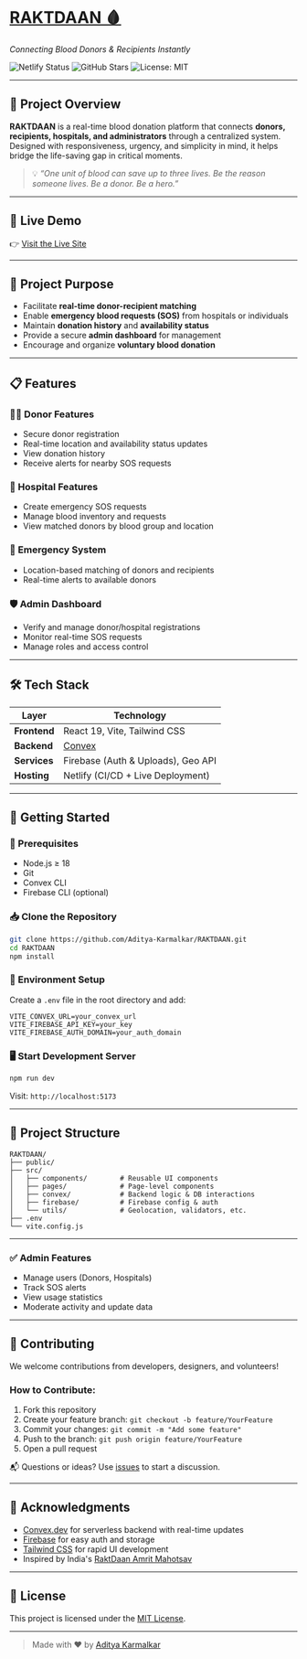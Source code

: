 # [RAKTDAAN 🩸](https://raktdaanorg.netlify.app/)
*Connecting Blood Donors & Recipients Instantly*

![Netlify Status](https://img.shields.io/badge/Live-Netlify-green?style=flat-square)
![GitHub Stars](https://img.shields.io/github/stars/Aditya-Karmalkar/RAKTDAAN?style=social)
![License: MIT](https://img.shields.io/badge/License-MIT-yellow.svg)

---

## 🌟 Project Overview

**RAKTDAAN** is a real-time blood donation platform that connects **donors, recipients, hospitals, and administrators** through a centralized system. Designed with responsiveness, urgency, and simplicity in mind, it helps bridge the life-saving gap in critical moments.

> 💡 _“One unit of blood can save up to three lives. Be the reason someone lives. Be a donor. Be a hero.”_

---

## 🚀 Live Demo

👉 [Visit the Live Site](https://raktdaanorg.netlify.app/)

---

## 🎯 Project Purpose

- Facilitate **real-time donor-recipient matching**
- Enable **emergency blood requests (SOS)** from hospitals or individuals
- Maintain **donation history** and **availability status**
- Provide a secure **admin dashboard** for management
- Encourage and organize **voluntary blood donation**

---

## 📋 Features

### 🧑‍💉 Donor Features
- Secure donor registration
- Real-time location and availability status updates
- View donation history
- Receive alerts for nearby SOS requests

### 🏥 Hospital Features
- Create emergency SOS requests
- Manage blood inventory and requests
- View matched donors by blood group and location

### 🚨 Emergency System
- Location-based matching of donors and recipients
- Real-time alerts to available donors

### 🛡️ Admin Dashboard
- Verify and manage donor/hospital registrations
- Monitor real-time SOS requests
- Manage roles and access control

---

## 🛠️ Tech Stack

| Layer         | Technology                          |
|---------------|--------------------------------------|
| **Frontend**  | React 19, Vite, Tailwind CSS         |
| **Backend**   | [Convex](https://www.convex.dev)     |
| **Services**  | Firebase (Auth & Uploads), Geo API   |
| **Hosting**   | Netlify (CI/CD + Live Deployment)    |

---

## 🚀 Getting Started

### 🔧 Prerequisites
- Node.js ≥ 18
- Git
- Convex CLI
- Firebase CLI (optional)

### 📥 Clone the Repository
```bash
git clone https://github.com/Aditya-Karmalkar/RAKTDAAN.git
cd RAKTDAAN
npm install
```

### 🔐 Environment Setup

Create a `.env` file in the root directory and add:
```env
VITE_CONVEX_URL=your_convex_url
VITE_FIREBASE_API_KEY=your_key
VITE_FIREBASE_AUTH_DOMAIN=your_auth_domain
```

### 🖥️ Start Development Server
```bash
npm run dev
```

Visit: `http://localhost:5173`

---

## 📁 Project Structure

```
RAKTDAAN/
├── public/
├── src/
│   ├── components/        # Reusable UI components
│   ├── pages/             # Page-level components
│   ├── convex/            # Backend logic & DB interactions
│   ├── firebase/          # Firebase config & auth
│   └── utils/             # Geolocation, validators, etc.
├── .env
└── vite.config.js
```

---

### ✅ Admin Features
- Manage users (Donors, Hospitals)
- Track SOS alerts
- View usage statistics
- Moderate activity and update data

---

## 🤝 Contributing

We welcome contributions from developers, designers, and volunteers!

### How to Contribute:
1. Fork this repository
2. Create your feature branch: `git checkout -b feature/YourFeature`
3. Commit your changes: `git commit -m "Add some feature"`
4. Push to the branch: `git push origin feature/YourFeature`
5. Open a pull request

📬 Questions or ideas? Use [issues](https://github.com/Aditya-Karmalkar/RAKTDAAN/issues) to start a discussion.

---

## 🙏 Acknowledgments

- [Convex.dev](https://convex.dev) for serverless backend with real-time updates  
- [Firebase](https://firebase.google.com/) for easy auth and storage  
- [Tailwind CSS](https://tailwindcss.com/) for rapid UI development  
- Inspired by India's [RaktDaan Amrit Mahotsav](https://www.nhm.gov.in)

---

## 📄 License

This project is licensed under the [MIT License](LICENSE).

---

> Made with ❤️ by [Aditya Karmalkar](https://github.com/Aditya-Karmalkar)
